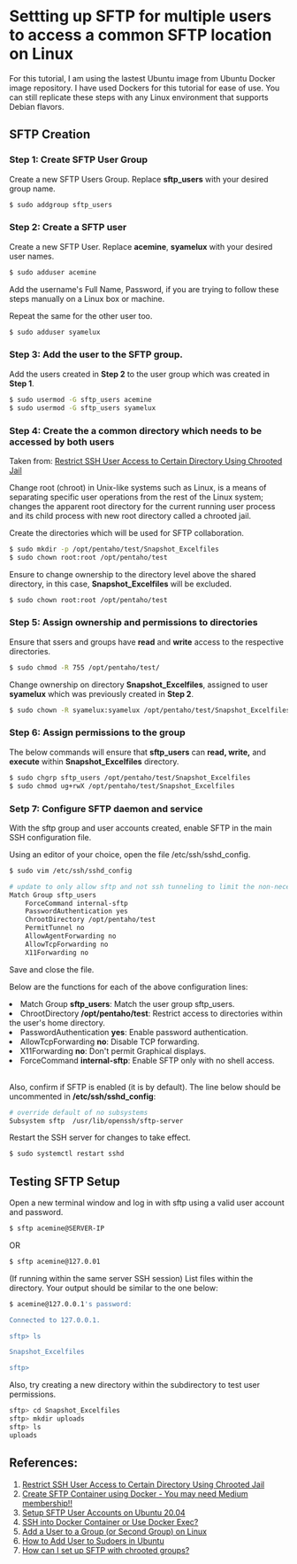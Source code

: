 # Settting up SFTP for multiple users to access a common SFTP location on Linux
For this tutorial, I am using the lastest Ubuntu image from Ubuntu Docker image repository.
I have used Dockers for this tutorial for ease of use. You can still replicate these steps with any Linux environment that supports Debian flavors.

## SFTP Creation

### Step 1: Create SFTP User Group
Create a new SFTP Users Group. Replace <b>sftp_users</b> with your desired group name.

```bash
$ sudo addgroup sftp_users
```

### Step 2: Create a SFTP user
Create a new SFTP User. Replace <b>acemine</b>, <b>syamelux</b> with your desired user names.

```bash
$ sudo adduser acemine
```
Add the username's Full Name, Password, if you are trying to follow these steps manually on a Linux box or machine.

Repeat the same for the other user too.

```bash
$ sudo adduser syamelux
```


### Step 3: Add the user to the SFTP group.
Add the users created in <b>Step 2</b> to the user group which was created in <b>Step 1</b>. 

```bash
$ sudo usermod -G sftp_users acemine
$ sudo usermod -G sftp_users syamelux
```

### Step 4: Create the a common directory which needs to be accessed by both users

Taken from: <a href = "https://www.tecmint.com/restrict-ssh-user-to-directory-using-chrooted-jail"> Restrict SSH User Access to Certain Directory Using Chrooted Jail </a>

Change root (chroot) in Unix-like systems such as Linux, is a means of separating specific user operations from the rest of the Linux system; changes the apparent root directory for the current running user process and its child process with new root directory called a chrooted jail.

Create the directories which will be used for SFTP collaboration.

```bash
$ sudo mkdir -p /opt/pentaho/test/Snapshot_Excelfiles
$ sudo chown root:root /opt/pentaho/test
```

Ensure to change ownership to the directory level above the shared directory, in this case, <b>Snapshot_Excelfiles</b> will be excluded.

```bash
$ sudo chown root:root /opt/pentaho/test
```

### Step 5: Assign ownership and permissions to directories
Ensure that ssers and groups have <b>read</b> and <b>write</b> access to the respective directories.

```bash
$ sudo chmod -R 755 /opt/pentaho/test/
```

Change ownership on directory <b>Snapshot_Excelfiles</b>, assigned to user <b>syamelux</b> which was previously created in <b>Step 2</b>.

```bash
$ sudo chown -R syamelux:syamelux /opt/pentaho/test/Snapshot_Excelfiles
```

### Step 6: Assign permissions to the group

The below commands will ensure that <b>sftp_users</b> can <b>read, write,</b> and <b>execute</b> within <b>Snapshot_Excelfiles</b> directory.
```bash
$ sudo chgrp sftp_users /opt/pentaho/test/Snapshot_Excelfiles
$ sudo chmod ug+rwX /opt/pentaho/test/Snapshot_Excelfiles
```

### Setp 7: Configure SFTP daemon and service

With the sftp group and user accounts created, enable SFTP in the main SSH configuration file.

Using an editor of your choice, open the file /etc/ssh/sshd_config.

```bash
$ sudo vim /etc/ssh/sshd_config
```

```bash
# update to only allow sftp and not ssh tunneling to limit the non-necessary activity
Match Group sftp_users
    ForceCommand internal-sftp
    PasswordAuthentication yes 
    ChrootDirectory /opt/pentaho/test
    PermitTunnel no
    AllowAgentForwarding no
    AllowTcpForwarding no
    X11Forwarding no
```

Save and close the file.

Below are the functions for each of the above configuration lines:

<li>Match Group <b>sftp_users</b>: Match the user group sftp_users.</li>
<li>ChrootDirectory <b>/opt/pentaho/test</b>: Restrict access to directories within the user's home directory.</li>
<li>PasswordAuthentication <b>yes</b>: Enable password authentication.</li>
<li>AllowTcpForwarding <b>no</b>: Disable TCP forwarding.</li>
<li>X11Forwarding <b>no</b>: Don't permit Graphical displays.</li>
<li>ForceCommand <b>internal-sftp</b>: Enable SFTP only with no shell access.</li>

<br>Also, confirm if SFTP is enabled (it is by default). The line below should be uncommented in <b>/etc/ssh/sshd_config</b>:</br>

```bash
# override default of no subsystems
Subsystem sftp  /usr/lib/openssh/sftp-server
```

Restart the SSH server for changes to take effect.

```bash
$ sudo systemctl restart sshd
```

## Testing SFTP Setup
Open a new terminal window and log in with sftp using a valid user account and password.

```bash
$ sftp acemine@SERVER-IP
```

OR

```bash
$ sftp acemine@127.0.01 
```

(If running within the same server SSH session)
List files within the directory. Your output should be similar to the one below:

```bash
$ acemine@127.0.0.1's password: 

Connected to 127.0.0.1.

sftp> ls

Snapshot_Excelfiles  

sftp>
```

Also, try creating a new directory within the subdirectory to test user permissions.

```bash
sftp> cd Snapshot_Excelfiles
sftp> mkdir uploads
sftp> ls
uploads 
```

## References:
<ol>
<li> <a href = "https://www.tecmint.com/restrict-ssh-user-to-directory-using-chrooted-jail/">Restrict SSH User Access to Certain Directory Using Chrooted Jail</a> </li>
<li> <a href = "https://medium.com/@lejiend7/create-sftp-container-using-docker-e6f099762e42"> Create SFTP Container using Docker - You may need Medium membership!!</li>
<li> <a href = "https://www.vultr.com/docs/setup-sftp-user-accounts-on-ubuntu-20-04/"> Setup SFTP User Accounts on Ubuntu 20.04</li>
<li> <a href = "https://goteleport.com/blog/shell-access-docker-container-with-ssh-and-docker-exec/"> SSH into Docker Container or Use Docker Exec? </li>
<li> <a href = "https://www.howtogeek.com/50787/add-a-user-to-a-group-or-second-group-on-linux/"> Add a User to a Group (or Second Group) on Linux </li>
<li> <a href = "https://linuxize.com/post/how-to-add-user-to-sudoers-in-ubuntu/"> How to Add User to Sudoers in Ubuntu </li>
<li> <a href = "https://askubuntu.com/questions/261663/how-can-i-set-up-sftp-with-chrooted-groups"> How can I set up SFTP with chrooted groups? </li>
</ol>